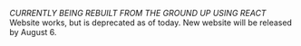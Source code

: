 *CURRENTLY BEING REBUILT FROM THE GROUND UP USING REACT*
Website works, but is deprecated as of today. New website will be released by August 6.
